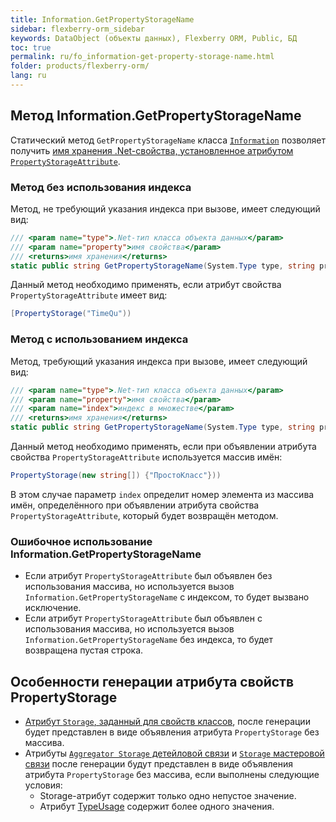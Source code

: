 ```yaml
---
title: Information.GetPropertyStorageName
sidebar: flexberry-orm_sidebar
keywords: DataObject (объекты данных), Flexberry ORM, Public, БД
toc: true
permalink: ru/fo_information-get-property-storage-name.html
folder: products/flexberry-orm/
lang: ru
---
```


## Метод Information.GetPropertyStorageName

Статический метод `GetPropertyStorageName` класса [`Information`](fo_information-class-as-metadata-supervisor.html) позволяет получить [имя хранения .Net-свойства, установленное атрибутом `PropertyStorageAttribute`](fo_data-objects-and-database-structures.html).

### Метод без использования индекса

Метод, не требующий указания индекса при вызове, имеет следующий вид:

``` csharp
/// <param name="type">.Net-тип класса объекта данных</param>
/// <param name="property">имя свойства</param>
/// <returns>имя хранения</returns>
static public string GetPropertyStorageName(System.Type type, string property)
```

Данный метод необходимо применять, если атрибут свойства `PropertyStorageAttribute` имеет вид:

``` csharp
[PropertyStorage("TimeQu"))
```

### Метод с использованием индекса

Метод, требующий указания индекса при вызове, имеет следующий вид:

``` csharp
/// <param name="type">.Net-тип класса объекта данных</param>
/// <param name="property">имя свойства</param>
/// <param name="index">индекс в множестве</param>
/// <returns>имя хранения</returns>
static public string GetPropertyStorageName(System.Type type, string property, int index)
```

Данный метод необходимо применять, если при объявлении атрибута свойства `PropertyStorageAttribute` используется массив имён:

``` csharp
PropertyStorage(new string[]) {"ПростоКласс"}))
```

В этом случае параметр `index` определит номер элемента из массива имён, определённого при объявлении атрибута свойства `PropertyStorageAttribute`, который будет возвращён методом.

### Ошибочное использование Information.GetPropertyStorageName

* Если атрибут `PropertyStorageAttribute` был объявлен без использования массива, но используется вызов `Information.GetPropertyStorageName` с индексом, то будет вызвано исключение.
* Если атрибут `PropertyStorageAttribute` был объявлен с использования массива, но используется вызов `Information.GetPropertyStorageName` без индекса, то будет возвращена пустая строка.

## Особенности генерации атрибута свойств PropertyStorage

* [Атрибут `Storage`, заданный для свойств классов](fo_attributes-class-data.html), после генерации будет представлен в виде объявления атрибута `PropertyStorage` без массива.
* Атрибуты [`Aggregator Storage` детейловой связи](fo_detail-associations-and-their-properties.html) и [`Storage` мастеровой связи](fd_master-association.html) после генерации будут представлен в виде объявления атрибута `PropertyStorage` без массива, если выполнены следующие условия:
  * Storage-атрибут содержит только одно непустое значение.
  * Атрибут [TypeUsage](fo_type-usage-problem.html) содержит более одного значения.








